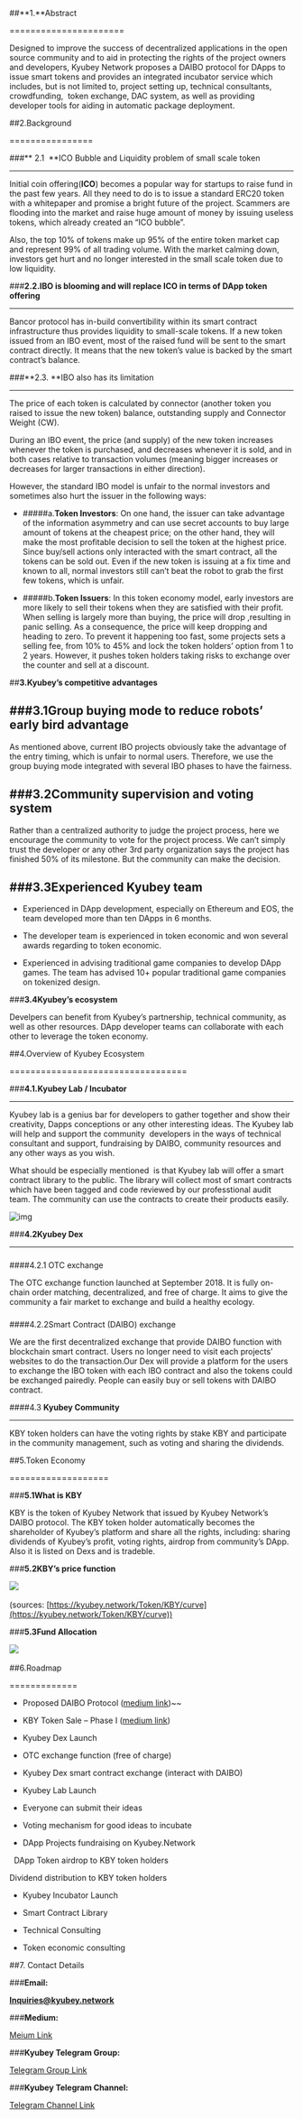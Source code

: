 ##**1.**Abstract


======================

Designed to improve the success of decentralized applications in the open source community and to aid in protecting the rights of the project owners and developers, Kyubey Network proposes a DAIBO protocol for DApps to issue smart tokens and provides an integrated incubator service which includes, but is not limited to, project setting up, technical consultants, crowdfunding,  token exchange, DAC system, as well as providing developer tools for aiding in automatic package deployment.

  

##2.Background


================

  

###** 2.1  **ICO Bubble and Liquidity problem of small scale token


----------------------------------------------------------------------

Initial coin offering(**ICO**) becomes a popular way for startups to raise fund in the past few years. All they need to do is to issue a standard ERC20 token with a whitepaper and promise a bright future of the project. Scammers are flooding into the market and raise huge amount of money by issuing useless tokens, which already created an “ICO bubble”.

  

Also, the top 10% of tokens make up 95% of the entire token market cap and represent 99% of all trading volume. With the market calming down, investors get hurt and no longer interested in the small scale token due to low liquidity.

  

###**2.2.IBO is blooming and will replace ICO in terms of DApp token offering**


--------------------------------------------------------------------------------

Bancor protocol has in-build convertibility within its smart contract infrastructure thus provides liquidity to small-scale tokens. If a new token issued from an IBO event, most of the raised fund will be sent to the smart contract directly. It means that the new token’s value is backed by the smart contract’s balance.

  

###**2.3. **IBO also has its limitation


--------------------------------------------

  

The price of each token is calculated by connector (another token you raised to issue the new token) balance, outstanding supply and Connector Weight (CW).

  

During an IBO event, the price (and supply) of the new token increases whenever the token is purchased, and decreases whenever it is sold, and in both cases relative to transaction volumes (meaning bigger increases or decreases for larger transactions in either direction).

  

However, the standard IBO model is unfair to the normal investors and sometimes also hurt the issuer in the following ways:

  

*   #####a.**Token Investors**:
On one hand, the issuer can take advantage of the information asymmetry and can use secret accounts to buy large amount of tokens at the cheapest price; on the other hand, they will make the most profitable decision to sell the token at the highest price. Since buy/sell actions only interacted with the smart contract, all the tokens can be sold out. Even if the new token is issuing at a fix time and known to all, normal investors still can’t beat the robot to grab the first few tokens, which is unfair.

  

*   #####b.**Token Issuers**:
In this token economy model, early investors are more likely to sell their tokens when they are satisfied with their  profit. When selling is largely more than buying, the price will drop ,resulting in panic selling. As a consequence, the price will keep dropping and heading to zero. To prevent it happening too fast, some projects sets a selling fee, from 10% to 45% and lock the token holders’ option from 1 to 2 years. However, it pushes token holders taking risks to exchange over the counter and sell at a discount.

  

##**3.Kyubey’s competitive advantages**

### 

###**3.1Group buying mode to reduce robots’ early bird advantage**
--------------------------------------------

As mentioned above, current IBO projects obviously take the advantage of the entry timing, which is unfair to normal users. Therefore, we use the group buying mode integrated with several IBO phases to have the fairness.

###**3.2Community supervision and voting system**
--------------------------------------------

Rather than a centralized authority to judge the project process, here we encourage the community to vote for the project process. We can’t simply trust the developer or any other 3rd party organization says the project has finished 50% of its milestone. But the community can make the decision.

###**3.3Experienced Kyubey team**
--------------------------------------------

*   Experienced in DApp development, especially on Ethereum and EOS, the team developed more than ten DApps in 6 months.
    

*   The developer team is experienced in token economic and won several awards regarding to token economic.
    

*   Experienced in advising traditional game companies to develop DApp games. The team has advised 10+ popular traditional game companies on tokenized design.      
    

###**3.4Kyubey’s ecosystem**

Develpers can benefit from Kyubey’s partnership, technical community, as well as other resources. DApp developer teams can collaborate with each other to leverage the token economy.

  

##4.Overview of Kyubey Ecosystem


==================================

###**4.1.Kyubey Lab / Incubator**


----------------------------------

Kyubey lab is a genius bar for developers to gather together and show their creativity, Dapps conceptions or any other interesting ideas.  The Kyubey lab will help and support the community  developers in the ways of technical consultant and support, fundraising by  DAIBO, community resources and any other ways as you wish.

What should be especially mentioned  is that  Kyubey lab will offer a smart contract library to the public. The library will collect most of smart contracts which have been tagged and code reviewed by our professtional audit team. The community can use the contracts to create their products easily.

![img](/token_assets/KBY/images/1.en.png)
   


###**4.2Kyubey Dex**


---------------------

### 

####4.2.1  OTC exchange

The OTC exchange function launched at September 2018. It is fully on-chain order matching, decentralized, and free of charge. It aims to give the community a fair market to exchange and build a healthy ecology.

### 

####4.2.2Smart Contract (DAIBO) exchange

We are the first decentralized exchange that provide DAIBO function with blockchain smart contract.  Users no longer need to visit each projects’ websites to do the transaction.Our Dex will provide a platform for the users to exchange the IBO token with each IBO contract and also the tokens could be exchanged pairedly.  People can easily buy or sell tokens with DAIBO contract.

  

####4.3 **Kyubey Community**


----------------------------

KBY token holders can have the voting rights by stake KBY and participate in the community management, such as voting and sharing the dividends.

  

##5.Token Economy


===================

###**5.1What is KBY**

KBY is the token of Kyubey Network that issued by Kyubey Network’s DAIBO protocol. The KBY token holder automatically becomes the shareholder of Kyubey’s platform and share all the rights, including: sharing dividends of Kyubey’s profit, voting rights, airdrop from community’s DApp. Also it is listed on Dexs and is tradeble.

  

###**5.2KBY’s price function**

![](/token_assets/KBY/images/KBY_2.png)      

(sources: [https://kyubey.network/Token/KBY/curve](https://kyubey.network/Token/KBY/curve))

###**5.3Fund Allocation**

![](/token_assets/KBY/images/KBY_3_en.png)       
  

##6.Roadmap


=============


*   Proposed DAIBO Protocol ([medium link](https://medium.com/@kyubeynetwork/is-daibo-a-better-algorithm-to-issue-dapp-token-d21be380f81c))~~
    

*   KBY Token Sale – Phase I ([medium link](https://medium.com/@kyubeynetwork/the-first-daibo-on-kyubey-network-sold-out-in-twenty-minutes-c4dea2524b4a))
    

*   Kyubey Dex Launch
    

*   OTC exchange function (free of charge)
    

*   Kyubey Dex smart contract exchange (interact with DAIBO)
    

*   Kyubey Lab Launch
    

*   Everyone can submit their ideas
    

*   Voting mechanism for good ideas to incubate
    

*   DApp Projects fundraising on Kyubey.Network
    

  DApp Token airdrop to KBY token holders

  Dividend distribution to KBY token holders 

*   Kyubey Incubator Launch
    

*   Smart Contract Library
    

*   Technical Consulting
    

*   Token economic consulting
    

  

##7.  Contact Details
    

###**Email:**

**Inquiries@kyubey.network**

###**Medium:**

[Meium Link](https://medium.com/@kyubeynetwork/)

###**Kyubey Telegram Group:**

[Telegram Group Link](https://t.me/Kyubey_Network)

###**Kyubey Telegram Channel:**

[Telegram Channel Link](https://t.me/Kyubey\_Network\_Announcement)
